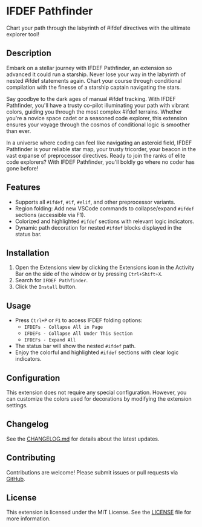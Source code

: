 # IFDEF Pathfinder
Chart your path through the labyrinth of #ifdef directives with the ultimate explorer tool!

## Description

Embark on a stellar journey with IFDEF Pathfinder, an extension so advanced it could run a starship. Never lose your way in the labyrinth of nested #ifdef statements again. Chart your course through conditional compilation with the finesse of a starship captain navigating the stars.

Say goodbye to the dark ages of manual #ifdef tracking. With IFDEF Pathfinder, you'll have a trusty co-pilot illuminating your path with vibrant colors, guiding you through the most complex #ifdef terrains. Whether you're a novice space cadet or a seasoned code explorer, this extension ensures your voyage through the cosmos of conditional logic is smoother than ever.

In a universe where coding can feel like navigating an asteroid field, IFDEF Pathfinder is your reliable star map, your trusty tricorder, your beacon in the vast expanse of preprocessor directives. Ready to join the ranks of elite code explorers? 
With IFDEF Pathfinder, you'll boldly go where no coder has gone before!

## Features

- Supports all `#ifdef`, `#if`, `#elif`, and other preprocessor variants.
- Region folding: Add new VSCode commands to collapse/expand `#ifdef` sections (accessible via F1).
- Colorized and highlighted `#ifdef` sections with relevant logic indicators.
- Dynamic path decoration for nested `#ifdef` blocks displayed in the status bar.

## Installation

1. Open the Extensions view by clicking the Extensions icon in the Activity Bar on the side of the window or by pressing `Ctrl+Shift+X`.
2. Search for `IFDEF Pathfinder`.
3. Click the `Install` button.

## Usage

- Press `Ctrl+P` or `F1` to access IFDEF folding options:
  - `IFDEFs - Collapse All in Page`
  - `IFDEFs - Collapse All Under This Section`
  - `IFDEFs - Expand All`
- The status bar will show the nested `#ifdef` path.
- Enjoy the colorful and highlighted `#ifdef` sections with clear logic indicators.

## Configuration

This extension does not require any special configuration. However, you can customize the colors used for decorations by modifying the extension settings.

## Changelog

See the [CHANGELOG.md](./CHANGELOG.md) for details about the latest updates.

## Contributing

Contributions are welcome! Please submit issues or pull requests via [GitHub](https://github.com/tanffn/IFDEF-Pathfinder).

## License

This extension is licensed under the MIT License. See the [LICENSE](./LICENSE) file for more information.

